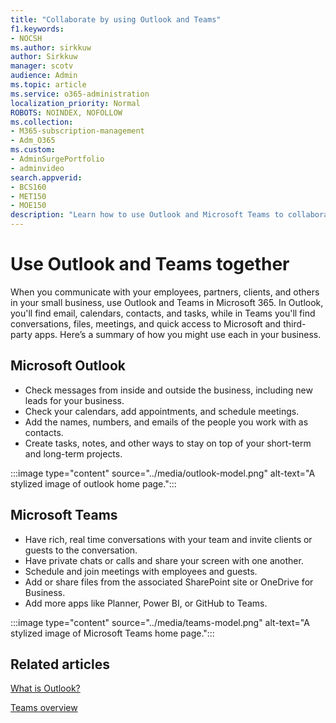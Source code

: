 ```yaml
---
title: "Collaborate by using Outlook and Teams"
f1.keywords:
- NOCSH
ms.author: sirkkuw
author: Sirkkuw
manager: scotv
audience: Admin
ms.topic: article
ms.service: o365-administration
localization_priority: Normal
ROBOTS: NOINDEX, NOFOLLOW
ms.collection: 
- M365-subscription-management 
- Adm_O365
ms.custom: 
- AdminSurgePortfolio
- adminvideo
search.appverid:
- BCS160
- MET150
- MOE150
description: "Learn how to use Outlook and Microsoft Teams to collaborate."
---
```


# Use Outlook and Teams together

When you communicate with your employees, partners, clients, and others in your small business, use Outlook and Teams in Microsoft 365. In Outlook, you'll find email, calendars, contacts, and tasks, while in Teams you'll find conversations, files, meetings, and quick access to Microsoft and third-party apps. Here’s a summary of how you might use each in your business.

## Microsoft Outlook

- Check messages from inside and outside the business, including new leads for your business.
- Check your calendars, add appointments, and schedule meetings.
- Add the names, numbers, and emails of the people you work with as contacts.
- Create tasks, notes, and other ways to stay on top of your short-term and long-term projects.

:::image type="content" source="../media/outlook-model.png" alt-text="A stylized image of outlook home page.":::

## Microsoft Teams

- Have rich, real time conversations with your team and invite clients or guests to the conversation.
- Have private chats or calls and share your screen with one another.
- Schedule and join meetings with employees and guests.
- Add or share files from the associated SharePoint site or OneDrive for Business.
- Add more apps like Planner, Power BI, or GitHub to Teams.

:::image type="content" source="../media/teams-model.png" alt-text="A stylized image of Microsoft Teams home page."::: 

## Related articles

[What is Outlook?](https://support.microsoft.com/office10f1fa35-f33a-4cb7-838c-a7f3e6228b20)

[Teams overview](https://docs.microsoft.com/en-us/MicrosoftTeams/Teams-overview)